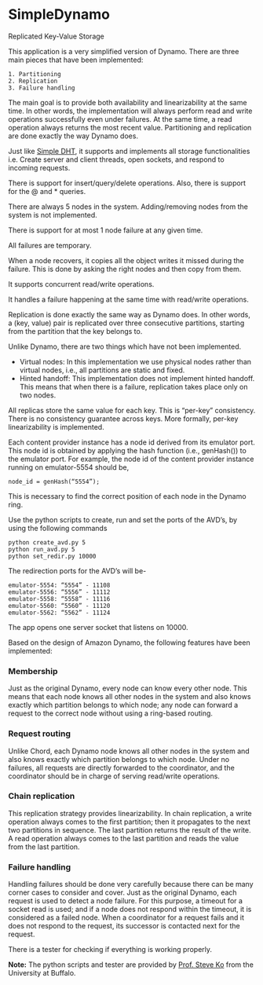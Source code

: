 SimpleDynamo
============

Replicated Key-Value Storage

This application is a very simplified version of Dynamo. There are three main pieces that have been implemented:

    1. Partitioning
    2. Replication
    3. Failure handling

The main goal is to provide both availability and linearizability at the same time.
In other words, the implementation will always perform read and write operations successfully even under failures.
At the same time, a read operation always returns the most recent value.
Partitioning and replication are done exactly the way Dynamo does.

Just like [Simple DHT](https://github.com/vivekbhalla/SimpleDHT), it supports and implements
all storage functionalities i.e.  Create server and client threads, open sockets, and respond to incoming requests.

There is support for insert/query/delete operations. Also, there is support for the @ and * queries.

There are always 5 nodes in the system. Adding/removing nodes from the system is not implemented.

There is support for at most 1 node failure at any given time.

All failures are temporary.

When a node recovers, it copies all the object writes it missed during the failure.
This is done by asking the right nodes and then copy from them.

It supports concurrent read/write operations.

It handles a failure happening at the same time with read/write operations.

Replication is done exactly the same way as Dynamo does.
In other words, a (key, value) pair is replicated over three consecutive partitions, starting from the
partition that the key belongs to.

Unlike Dynamo, there are two things which have not been implemented.

* Virtual nodes: In this implementation we use physical nodes rather than virtual nodes, i.e., all partitions are static and fixed.
* Hinted handoff: This implementation does not implement hinted handoff. This means that when there is a failure, replication takes place only on two nodes.

All replicas store the same value for each key. This is “per-key” consistency.
There is no consistency guarantee across keys. More formally, per-key linearizability is implemented.

Each content provider instance has a node id derived from its emulator port.
This node id is obtained by applying the hash function (i.e., genHash()) to the emulator port.
For example, the node id of the content provider instance running on emulator-5554 should be, 

    node_id = genHash(“5554”);

This is necessary to find the correct position of each node in the Dynamo ring.

Use the python scripts to create, run and set the ports of the AVD’s, by using the following commands 

    python create_avd.py 5
    python run_avd.py 5
    python set_redir.py 10000

The redirection ports for the AVD’s will be-

    emulator-5554: “5554” - 11108
    emulator-5556: “5556” - 11112
    emulator-5558: “5558” - 11116
    emulator-5560: “5560” - 11120
    emulator-5562: “5562” - 11124

The app opens one server socket that listens on 10000.

Based on the design of Amazon Dynamo, the following features have been implemented:
### Membership
Just as the original Dynamo, every node can know every other node.
This means that each node knows all other nodes in the system and also knows exactly which partition
belongs to which node; any node can forward a request to the correct node without using a ring-based routing.
    
### Request routing
Unlike Chord, each Dynamo node knows all other nodes in the system and also knows exactly which
partition belongs to which node. Under no failures, all requests are directly forwarded to the coordinator,
and the coordinator should be in charge of serving read/write operations.
  
### Chain replication
This replication strategy provides linearizability. In chain replication, a write operation always comes to
the first partition; then it propagates to the next two partitions in sequence. The last partition returns
the result of the write. A read operation always comes to the last partition and reads the value from
the last partition.

### Failure handling
Handling failures should be done very carefully because there can be many corner cases to consider and cover.
Just as the original Dynamo, each request is used to detect a node failure.
For this purpose, a timeout for a socket read is used; and if a node does not respond within the timeout,
it is considered as a failed node.
When a coordinator for a request fails and it does not respond to the request, its successor is contacted
next for the request.

There is a tester for checking if everything is working properly.


**Note:** The python scripts and tester are provided by [Prof. Steve Ko](http://www.cse.buffalo.edu/people/?u=stevko) from the University at Buffalo.

